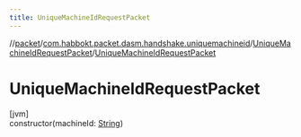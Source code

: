 ```yaml
---
title: UniqueMachineIdRequestPacket
---
```

//[packet](../../../index.html)/[com.habbokt.packet.dasm.handshake.uniquemachineid](../index.html)/[UniqueMachineIdRequestPacket](index.html)/[UniqueMachineIdRequestPacket](-unique-machine-id-request-packet.html)



# UniqueMachineIdRequestPacket



[jvm]\
constructor(machineId: [String](https://kotlinlang.org/api/latest/jvm/stdlib/kotlin/-string/index.html))




